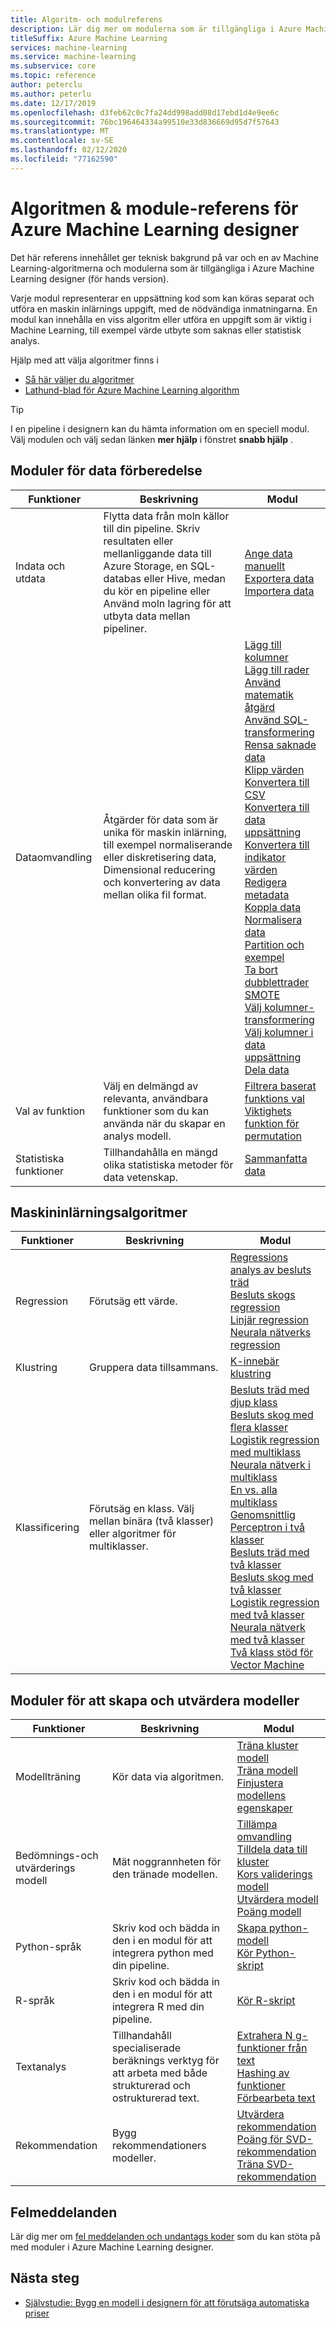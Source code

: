 ```yaml
---
title: Algoritm- och modulreferens
description: Lär dig mer om modulerna som är tillgängliga i Azure Machine Learning designer (för hands version)
titleSuffix: Azure Machine Learning
services: machine-learning
ms.service: machine-learning
ms.subservice: core
ms.topic: reference
author: peterclu
ms.author: peterlu
ms.date: 12/17/2019
ms.openlocfilehash: d3feb62c0c7fa24dd998add08d17ebd1d4e9ee6c
ms.sourcegitcommit: 76bc196464334a99510e33d836669d95d7f57643
ms.translationtype: MT
ms.contentlocale: sv-SE
ms.lasthandoff: 02/12/2020
ms.locfileid: "77162590"
---
```

# <a name="algorithm--module-reference-for-azure-machine-learning-designer"></a>Algoritmen & module-referens för Azure Machine Learning designer

Det här referens innehållet ger teknisk bakgrund på var och en av Machine Learning-algoritmerna och modulerna som är tillgängliga i Azure Machine Learning designer (för hands version).

Varje modul representerar en uppsättning kod som kan köras separat och utföra en maskin inlärnings uppgift, med de nödvändiga inmatningarna. En modul kan innehålla en viss algoritm eller utföra en uppgift som är viktig i Machine Learning, till exempel värde utbyte som saknas eller statistisk analys.

Hjälp med att välja algoritmer finns i 
* [Så här väljer du algoritmer](../how-to-select-algorithms.md)
* [Lathund-blad för Azure Machine Learning algorithm](../algorithm-cheat-sheet.md)

> [!TIP]
> I en pipeline i designern kan du hämta information om en speciell modul. Välj modulen och välj sedan länken **mer hjälp** i fönstret **snabb hjälp** .

## <a name="data-preparation-modules"></a>Moduler för data förberedelse


| Funktioner | Beskrivning | Modul |
| --- |--- | --- |
| Indata och utdata | Flytta data från moln källor till din pipeline. Skriv resultaten eller mellanliggande data till Azure Storage, en SQL-databas eller Hive, medan du kör en pipeline eller Använd moln lagring för att utbyta data mellan pipeliner.  | [Ange data manuellt](enter-data-manually.md) <br/> [Exportera data](export-data.md) <br/> [Importera data](import-data.md) |
| Dataomvandling | Åtgärder för data som är unika för maskin inlärning, till exempel normaliserande eller diskretisering data, Dimensional reducering och konvertering av data mellan olika fil format.| [Lägg till kolumner](add-columns.md) <br/> [Lägg till rader](add-rows.md) <br/> [Använd matematik åtgärd](apply-math-operation.md) <br/> [Använd SQL-transformering](apply-sql-transformation.md) <br/> [Rensa saknade data](clean-missing-data.md) <br/> [Klipp värden](clip-values.md) <br/> [Konvertera till CSV](convert-to-csv.md) <br/> [Konvertera till data uppsättning](convert-to-dataset.md) <br/> [Konvertera till indikator värden](convert-to-indicator-values.md) <br/> [Redigera metadata](edit-metadata.md) <br/> [Koppla data](join-data.md) <br/> [Normalisera data](normalize-data.md) <br/> [Partition och exempel](partition-and-sample.md)  <br/> [Ta bort dubblettrader](remove-duplicate-rows.md) <br/> [SMOTE](smote.md) <br/> [Välj kolumner-transformering](select-columns-transform.md) <br/> [Välj kolumner i data uppsättning](select-columns-in-dataset.md) <br/> [Dela data](split-data.md) |
| Val av funktion | Välj en delmängd av relevanta, användbara funktioner som du kan använda när du skapar en analys modell. | [Filtrera baserat funktions val](filter-based-feature-selection.md) <br/> [Viktighets funktion för permutation](permutation-feature-importance.md) |
| Statistiska funktioner | Tillhandahålla en mängd olika statistiska metoder för data vetenskap. | [Sammanfatta data](summarize-data.md)|

## <a name="machine-learning-algorithms"></a>Maskininlärningsalgoritmer

| Funktioner | Beskrivning | Modul |
| --- |--- | --- |
| Regression | Förutsäg ett värde. | [Regressions analys av besluts träd](boosted-decision-tree-regression.md) <br/> [Besluts skogs regression](decision-forest-regression.md) <br/> [Linjär regression](linear-regression.md)  <br/> [Neurala nätverks regression](neural-network-regression.md)  <br/> |
| Klustring | Gruppera data tillsammans.| [K-innebär klustring](k-means-clustering.md)
| Klassificering | Förutsäg en klass.  Välj mellan binära (två klasser) eller algoritmer för multiklasser.| [Besluts träd med djup klass](multiclass-boosted-decision-tree.md) <br/> [Besluts skog med flera klasser](multiclass-decision-forest.md) <br/> [Logistik regression med multiklass](multiclass-logistic-regression.md)  <br/> [Neurala nätverk i multiklass](multiclass-neural-network.md) <br/> [En vs. alla multiklass](one-vs-all-multiclass.md) <br/> [Genomsnittlig Perceptron i två klasser](two-class-averaged-perceptron.md) <br/>  [Besluts träd med två klasser](two-class-boosted-decision-tree.md)  <br/> [Besluts skog med två klasser](two-class-decision-forest.md) <br/>  [Logistik regression med två klasser](two-class-logistic-regression.md) <br/> [Neurala nätverk med två klasser](two-class-neural-network.md) <br/> [Två klass stöd för Vector Machine](two-class-support-vector-machine.md) | 

## <a name="modules-for-building-and-evaluating-models"></a>Moduler för att skapa och utvärdera modeller

| Funktioner | Beskrivning | Modul |
| --- |--- | --- |
| Modellträning | Kör data via algoritmen. |  [Träna kluster modell](train-clustering-model.md) <br/> [Träna modell](train-model.md)  <br/> [Finjustera modellens egenskaper](tune-model-hyperparameters.md) |
| Bedömnings-och utvärderings modell | Mät noggrannheten för den tränade modellen. | [Tillämpa omvandling](apply-transformation.md) <br/> [Tilldela data till kluster](assign-data-to-clusters.md) <br/> [Kors validerings modell](cross-validate-model.md) <br/> [Utvärdera modell](evaluate-model.md) <br/> [Poäng modell](score-model.md) |
| Python-språk | Skriv kod och bädda in den i en modul för att integrera python med din pipeline. | [Skapa python-modell](create-python-model.md) <br/> [Kör Python-skript](execute-python-script.md) |
| R-språk | Skriv kod och bädda in den i en modul för att integrera R med din pipeline. | [Kör R-skript](execute-r-script.md) |
| Textanalys | Tillhandahåll specialiserade beräknings verktyg för att arbeta med både strukturerad och ostrukturerad text. | [Extrahera N g-funktioner från text](extract-n-gram-features-from-text.md) <br/> [Hashing av funktioner](feature-hashing.md) <br/> [Förbearbeta text](preprocess-text.md) |
| Rekommendation | Bygg rekommendationers modeller. | [Utvärdera rekommendation](evaluate-recommender.md) <br/> [Poäng för SVD-rekommendation](score-svd-recommender.md) <br/> [Träna SVD-rekommendation](train-SVD-recommender.md) |

## <a name="error-messages"></a>Felmeddelanden

Lär dig mer om [fel meddelanden och undantags koder](designer-error-codes.md) som du kan stöta på med moduler i Azure Machine Learning designer.

## <a name="next-steps"></a>Nästa steg

* [Självstudie: Bygg en modell i designern för att förutsäga automatiska priser](../tutorial-designer-automobile-price-train-score.md)
